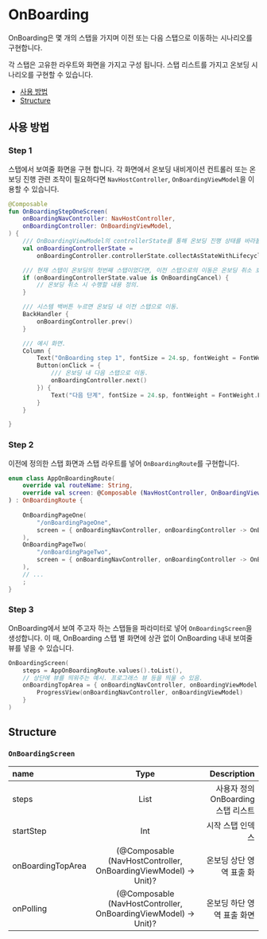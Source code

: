 # OnBoarding

OnBoarding은 몇 개의 스탭을 가지며 이전 또는 다음 스탭으로 이동하는 시나리오를 구현합니다.

각 스탭은 고유한 라우트와 화면을 가지고 구성 됩니다.
스탭 리스트를 가지고 온보딩 시나리오를 구현할 수 있습니다.

- [사용 방법](#how_to_use)
- [Structure](#structure)

## 사용 방법
### Step 1
스탭에서 보여줄 화면을 구현 합니다.
각 화면에서 온보딩 내비게이션 컨트롤러 또는 온보딩 진행 관련 조작이 필요하다면 `NavHostController`, `OnBoardingViewModel`을 이용할 수 있습니다.

```Kotlin
@Composable
fun OnBoardingStepOneScreen(
    onBoardingNavController: NavHostController,
    onBoardingController: OnBoardingViewModel,
) {
    /// OnBoardingViewModel의 controllerState를 통해 온보딩 진행 상태를 바라볼 수 있음.
    val onBoardingControllerState =
        onBoardingController.controllerState.collectAsStateWithLifecycle()

    /// 현재 스탭이 온보딩의 첫번째 스탭이었다면, 이전 스탭으로의 이동은 온보딩 취소 호출.
    if (onBoardingControllerState.value is OnBoardingCancel) {
        // 온보딩 취소 시 수행할 내용 정의.
    }

    /// 시스템 백버튼 누르면 온보딩 내 이전 스탭으로 이동.
    BackHandler {
        onBoardingController.prev()
    }

    /// 예시 화면.
    Column { 
        Text("OnBoarding step 1", fontSize = 24.sp, fontWeight = FontWeight.Bold)
        Button(onClick = {
            /// 온보딩 내 다음 스탭으로 이동.
            onBoardingController.next()
        }) {
            Text("다음 단계", fontSize = 24.sp, fontWeight = FontWeight.Bold)
        }
    }

}
```

### Step 2
이전에 정의한 스탭 화면과 스탭 라우트를 넣어 `OnBoardingRoute`를 구현합니다.
``` Kotlin
enum class AppOnBoardingRoute(
    override val routeName: String,
    override val screen: @Composable (NavHostController, OnBoardingViewModel) -> Unit,
) : OnBoardingRoute {
    
    OnBoardingPageOne(
        "/onBoardingPageOne",
        screen = { onBoardingNavController, onBoardingController -> OnBoardingStepOneScreen(onBoardingNavController, onBoardingController) },
    ),
    OnBoardingPageTwo(
        "/onBoardingPageTwo",
        screen = { onBoardingNavController, onBoardingController -> OnBoardingStepTwoScreen(onBoardingNavController, onBoardingController) },
    ),
    // ...
    ;
}
```

### Step 3
OnBoarding에서 보여 주고자 하는 스탭들을 파라미터로 넣어 `OnBoardingScreen`을 생성합니다.
이 때, OnBoarding 스탭 별 화면에 상관 없이 OnBoarding 내내 보여줄 뷰를 넣을 수 있습니다.
```kotlin
OnBoardingScreen(
    steps = AppOnBoardingRoute.values().toList(),
    // 상단에 뷰를 띄워주는 예시. 프로그래스 뷰 등을 띄울 수 있음.
    onBoardingTopArea = { onBoardingNavController, onBoardingViewModel ->
        ProgressView(onBoardingNavController, onBoardingViewModel)
    }
)
```

## Structure
### `OnBoardingScreen`
| name | Type | Description |
| :--- | :--: | ----------: |
| steps | List<OnBoardingRoute> | 사용자 정의 OnBoarding 스탭 리스트 |
| startStep | Int | 시작 스탭 인덱스 |
| onBoardingTopArea | (@Composable (NavHostController, OnBoardingViewModel) -> Unit)? | 온보딩 상단 영역 표출 화 |
| onPolling | (@Composable (NavHostController, OnBoardingViewModel) -> Unit)? | 온보딩 하단 영역 표출 화면 |
